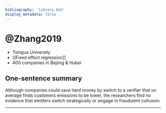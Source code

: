 ```yaml
---
bibliography: 'library.bib'
display_metadata: false
---
```


# @Zhang2019

* Tsingua University
* [[Fixed effect regression]]
* 400 companies in Bejiing & Hubei

## One-sentence summary

Although companies could save hard money by switch to a verifier that on average finds customers emissions to be lower, the researchers find no evidence that emitters switch strategically or engage in fraudulent collusion.

---